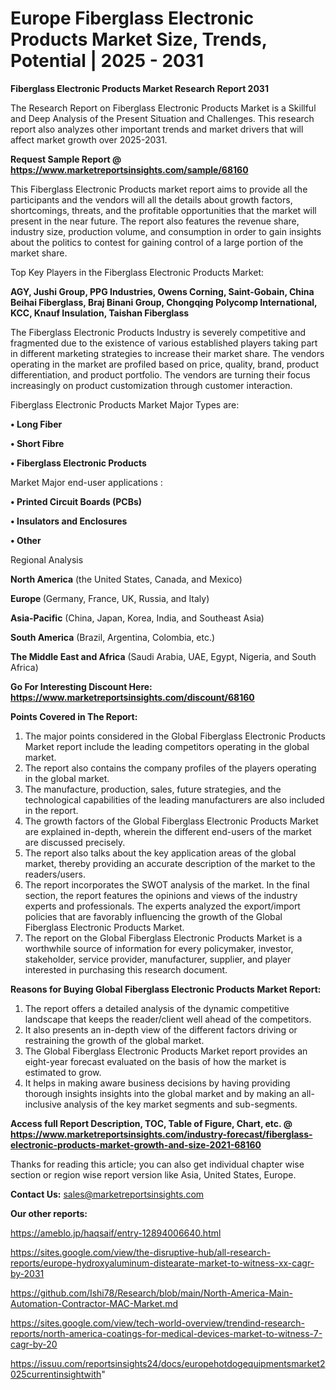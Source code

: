# Europe Fiberglass Electronic Products Market Size, Trends, Potential | 2025 - 2031

<strong>Fiberglass Electronic Products Market Research Report 2031</strong>

The Research Report on Fiberglass Electronic Products Market is a Skillful and Deep Analysis of the Present Situation and Challenges. This research report also analyzes other important trends and market drivers that will affect market growth over 2025-2031.

<strong>Request Sample Report @ <a href=https://www.marketreportsinsights.com/sample/68160>https://www.marketreportsinsights.com/sample/68160</a></strong>

This Fiberglass Electronic Products market report aims to provide all the participants and the vendors will all the details about growth factors, shortcomings, threats, and the profitable opportunities that the market will present in the near future. The report also features the revenue share, industry size, production volume, and consumption in order to gain insights about the politics to contest for gaining control of a large portion of the market share.

Top Key Players in the Fiberglass Electronic Products Market:

<strong>AGY, Jushi Group, PPG Industries, Owens Corning, Saint-Gobain, China Beihai Fiberglass, Braj Binani Group, Chongqing Polycomp International, KCC, Knauf Insulation, Taishan Fiberglass</strong>

The Fiberglass Electronic Products Industry is severely competitive and fragmented due to the existence of various established players taking part in different marketing strategies to increase their market share. The vendors operating in the market are profiled based on price, quality, brand, product differentiation, and product portfolio. The vendors are turning their focus increasingly on product customization through customer interaction.

Fiberglass Electronic Products Market Major Types are:

<strong>• Long Fiber

• Short Fibre

• Fiberglass Electronic Products</strong>

Market Major end-user applications :

<strong>• Printed Circuit Boards (PCBs)

• Insulators and Enclosures

• Other</strong>

Regional Analysis

</u><strong><b>North America</b></strong> (the United States, Canada, and Mexico)

<strong><b>Europe </b></strong>(Germany, France, UK, Russia, and Italy)

<strong><b>Asia-Pacific</b></strong> (China, Japan, Korea, India, and Southeast Asia)

<strong><b>South America</b></strong> (Brazil, Argentina, Colombia, etc.)

<strong><b>The Middle East and Africa</b></strong> (Saudi Arabia, UAE, Egypt, Nigeria, and South Africa)

<strong>Go For Interesting Discount Here: <a href=https://www.marketreportsinsights.com/discount/68160>https://www.marketreportsinsights.com/discount/68160</a></strong>

<strong>Points Covered in The Report:</strong>
<ol>
  <li>The major points considered in the Global Fiberglass Electronic Products Market report include the leading competitors operating in the global market.</li>
  <li>The report also contains the company profiles of the players operating in the global market.</li>
  <li>The manufacture, production, sales, future strategies, and the technological capabilities of the leading manufacturers are also included in the report.</li>
  <li>The growth factors of the Global Fiberglass Electronic Products Market are explained in-depth, wherein the different end-users of the market are discussed precisely.</li>
  <li>The report also talks about the key application areas of the global market, thereby providing an accurate description of the market to the readers/users.</li>
  <li>The report incorporates the SWOT analysis of the market. In the final section, the report features the opinions and views of the industry experts and professionals. The experts analyzed the export/import policies that are favorably influencing the growth of the Global Fiberglass Electronic Products Market.</li>
  <li>The report on the Global Fiberglass Electronic Products Market is a worthwhile source of information for every policymaker, investor, stakeholder, service provider, manufacturer, supplier, and player interested in purchasing this research document.</li>
</ol>
<strong>Reasons for Buying Global Fiberglass Electronic Products Market Report:</strong>

<ol>
  <li>The report offers a detailed analysis of the dynamic competitive landscape that keeps the reader/client well ahead of the competitors.</li>
  <li>It also presents an in-depth view of the different factors driving or restraining the growth of the global market.</li>
  <li>The Global Fiberglass Electronic Products Market report provides an eight-year forecast evaluated on the basis of how the market is estimated to grow.</li>
  <li>It helps in making aware business decisions by having providing thorough insights insights into the global market and by making an all-inclusive analysis of the key market segments and sub-segments.</li>
</ol>
<strong>Access full Report Description, TOC, Table of Figure, Chart, etc. @ <a href=https://www.marketreportsinsights.com/industry-forecast/fiberglass-electronic-products-market-growth-and-size-2021-68160>https://www.marketreportsinsights.com/industry-forecast/fiberglass-electronic-products-market-growth-and-size-2021-68160</a></strong>


Thanks for reading this article; you can also get individual chapter wise section or region wise report version like Asia, United States, Europe.

<strong>Contact Us:</strong>
sales@marketreportsinsights.com

<strong>Our other reports:</strong>

<a href=https://ameblo.jp/haqsaif/entry-12894006640.html>https://ameblo.jp/haqsaif/entry-12894006640.html</a>

<a href=https://sites.google.com/view/the-disruptive-hub/all-research-reports/europe-hydroxyaluminum-distearate-market-to-witness-xx-cagr-by-2031>https://sites.google.com/view/the-disruptive-hub/all-research-reports/europe-hydroxyaluminum-distearate-market-to-witness-xx-cagr-by-2031</a>

<a href=https://github.com/Ishi78/Research/blob/main/North-America-Main-Automation-Contractor-MAC-Market.md>https://github.com/Ishi78/Research/blob/main/North-America-Main-Automation-Contractor-MAC-Market.md</a>

<a href=https://sites.google.com/view/tech-world-overview/trendind-research-reports/north-america-coatings-for-medical-devices-market-to-witness-7-cagr-by-20>https://sites.google.com/view/tech-world-overview/trendind-research-reports/north-america-coatings-for-medical-devices-market-to-witness-7-cagr-by-20</a>

<a href=https://issuu.com/reportsinsights24/docs/europehotdogequipmentsmarket2025currentinsightwith>https://issuu.com/reportsinsights24/docs/europehotdogequipmentsmarket2025currentinsightwith</a>"

